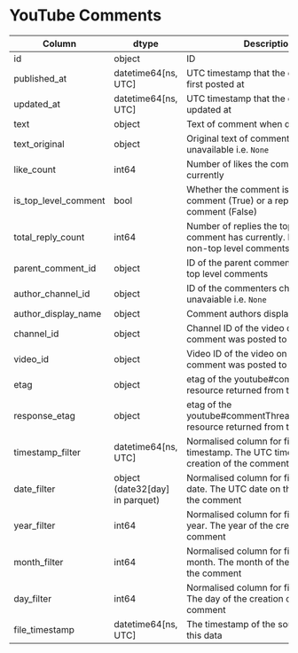 # YouTube Comments

| Column                    | dtype               | Description |
|---------------------------|---------------------|-------------|
| id                        | object              | ID |
| published_at              | datetime64[ns, UTC] | UTC timestamp that the comment was first posted at |
| updated_at                | datetime64[ns, UTC] | UTC timestamp that the comment was updated at |
| text                      | object              | Text of comment when displayed |
| text_original             | object              | Original text of comment, may be unavailable i.e. `None` |
| like_count                | int64               | Number of likes the comment has currently |
| is_top_level_comment      | bool                | Whether the comment is a top level comment (True) or a reply to a comment (False) |
| total_reply_count         | int64               | Number of replies the top level comment has currently. Is `None` for non-top level comments |
| parent_comment_id         | object              | ID of the parent comment. Is `None` for top level comments |
| author_channel_id         | object              | ID of the commenters channel, may be unavaiable i.e. `None` |
| author_display_name       | object              | Comment authors display name |
| channel_id                | object              | Channel ID of the video on which the comment was posted to |
| video_id                  | object              | Video ID of the video on which the comment was posted to |
| etag                      | object              | etag of the youtube#comment resource returned from the API |
| response_etag             | object              | etag of the youtube#commentThreadListResponse resource returned from the API |
| timestamp_filter          | datetime64[ns, UTC] | Normalised column for filtering by timestamp. The UTC timestamp of the creation of the comment |
| date_filter               | object (date32[day] in parquet) | Normalised column for filtering by date. The UTC date on the creation of the comment |
| year_filter               | int64               | Normalised column for filtering by year. The year of the creation of the comment |
| month_filter              | int64               | Normalised column for filtering by month. The month of the creation of the comment |
| day_filter                | int64               | Normalised column for filtering by day. The day of the creation of the comment |
| file_timestamp            | datetime64[ns, UTC] | The timestamp of the source file for this data |
